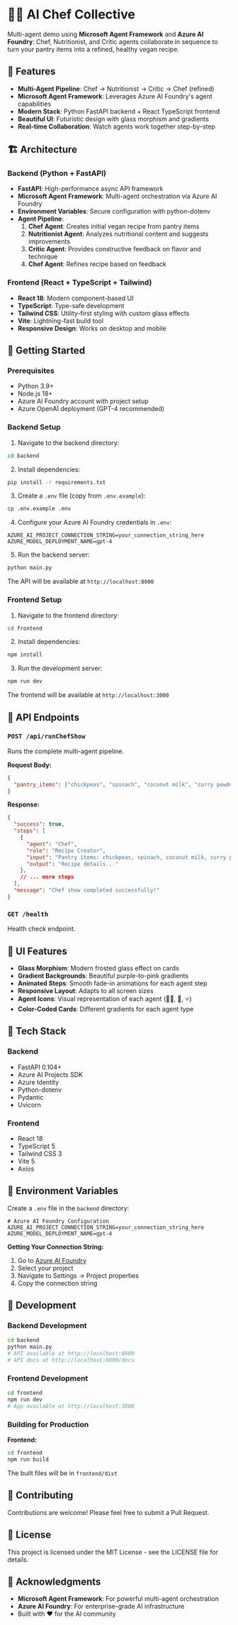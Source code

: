 # 🧑‍🍳 AI Chef Collective

Multi-agent demo using **Microsoft Agent Framework** and **Azure AI Foundry**: Chef, Nutritionist, and Critic agents collaborate in sequence to turn your pantry items into a refined, healthy vegan recipe.

## 🌟 Features

- **Multi-Agent Pipeline**: Chef → Nutritionist → Critic → Chef (refined)
- **Microsoft Agent Framework**: Leverages Azure AI Foundry's agent capabilities
- **Modern Stack**: Python FastAPI backend + React TypeScript frontend
- **Beautiful UI**: Futuristic design with glass morphism and gradients
- **Real-time Collaboration**: Watch agents work together step-by-step

## 🏗️ Architecture

### Backend (Python + FastAPI)
- **FastAPI**: High-performance async API framework
- **Microsoft Agent Framework**: Multi-agent orchestration via Azure AI Foundry
- **Environment Variables**: Secure configuration with python-dotenv
- **Agent Pipeline**:
  1. **Chef Agent**: Creates initial vegan recipe from pantry items
  2. **Nutritionist Agent**: Analyzes nutritional content and suggests improvements
  3. **Critic Agent**: Provides constructive feedback on flavor and technique
  4. **Chef Agent**: Refines recipe based on feedback

### Frontend (React + TypeScript + Tailwind)
- **React 18**: Modern component-based UI
- **TypeScript**: Type-safe development
- **Tailwind CSS**: Utility-first styling with custom glass effects
- **Vite**: Lightning-fast build tool
- **Responsive Design**: Works on desktop and mobile

## 🚀 Getting Started

### Prerequisites

- Python 3.9+
- Node.js 18+
- Azure AI Foundry account with project setup
- Azure OpenAI deployment (GPT-4 recommended)

### Backend Setup

1. Navigate to the backend directory:
```bash
cd backend
```

2. Install dependencies:
```bash
pip install -r requirements.txt
```

3. Create a `.env` file (copy from `.env.example`):
```bash
cp .env.example .env
```

4. Configure your Azure AI Foundry credentials in `.env`:
```env
AZURE_AI_PROJECT_CONNECTION_STRING=your_connection_string_here
AZURE_MODEL_DEPLOYMENT_NAME=gpt-4
```

5. Run the backend server:
```bash
python main.py
```

The API will be available at `http://localhost:8000`

### Frontend Setup

1. Navigate to the frontend directory:
```bash
cd frontend
```

2. Install dependencies:
```bash
npm install
```

3. Run the development server:
```bash
npm run dev
```

The frontend will be available at `http://localhost:3000`

## 📡 API Endpoints

### `POST /api/runChefShow`

Runs the complete multi-agent pipeline.

**Request Body:**
```json
{
  "pantry_items": ["chickpeas", "spinach", "coconut milk", "curry powder", "rice"]
}
```

**Response:**
```json
{
  "success": true,
  "steps": [
    {
      "agent": "Chef",
      "role": "Recipe Creator",
      "input": "Pantry items: chickpeas, spinach, coconut milk, curry powder, rice",
      "output": "Recipe details..."
    },
    // ... more steps
  ],
  "message": "Chef show completed successfully!"
}
```

### `GET /health`

Health check endpoint.

## 🎨 UI Features

- **Glass Morphism**: Modern frosted glass effect on cards
- **Gradient Backgrounds**: Beautiful purple-to-pink gradients
- **Animated Steps**: Smooth fade-in animations for each agent step
- **Responsive Layout**: Adapts to all screen sizes
- **Agent Icons**: Visual representation of each agent (👨‍🍳, 🥗, ⭐)
- **Color-Coded Cards**: Different gradients for each agent type

## 🔧 Tech Stack

### Backend
- FastAPI 0.104+
- Azure AI Projects SDK
- Azure Identity
- Python-dotenv
- Pydantic
- Uvicorn

### Frontend
- React 18
- TypeScript 5
- Tailwind CSS 3
- Vite 5
- Axios

## 📝 Environment Variables

Create a `.env` file in the `backend` directory:

```env
# Azure AI Foundry Configuration
AZURE_AI_PROJECT_CONNECTION_STRING=your_connection_string_here
AZURE_MODEL_DEPLOYMENT_NAME=gpt-4
```

**Getting Your Connection String:**
1. Go to [Azure AI Foundry](https://ai.azure.com)
2. Select your project
3. Navigate to Settings → Project properties
4. Copy the connection string

## 🧪 Development

### Backend Development
```bash
cd backend
python main.py
# API available at http://localhost:8000
# API docs at http://localhost:8000/docs
```

### Frontend Development
```bash
cd frontend
npm run dev
# App available at http://localhost:3000
```

### Building for Production

**Frontend:**
```bash
cd frontend
npm run build
```

The built files will be in `frontend/dist`

## 🤝 Contributing

Contributions are welcome! Please feel free to submit a Pull Request.

## 📄 License

This project is licensed under the MIT License - see the LICENSE file for details.

## 🙏 Acknowledgments

- **Microsoft Agent Framework**: For powerful multi-agent orchestration
- **Azure AI Foundry**: For enterprise-grade AI infrastructure
- Built with ❤️ for the AI community
